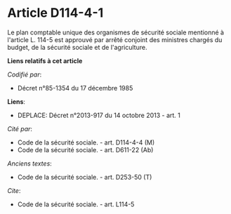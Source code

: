 # Article D114-4-1

Le plan comptable unique des organismes de sécurité sociale mentionné à l'article L. 114-5 est approuvé par arrêté conjoint
des ministres chargés du budget, de la sécurité sociale et de l'agriculture.

**Liens relatifs à cet article**

_Codifié par_:

  - Décret n°85-1354 du 17 décembre 1985

**Liens**:

  - DEPLACE: Décret n°2013-917 du 14 octobre 2013 - art. 1

_Cité par_:

  - Code de la sécurité sociale. - art. D114-4-4 (M)
  - Code de la sécurité sociale. - art. D611-22 (Ab)

_Anciens textes_:

  - Code de la sécurité sociale. - art. D253-50 (T)

_Cite_:

  - Code de la sécurité sociale. - art. L114-5
